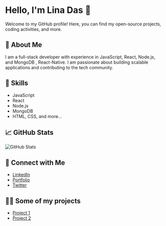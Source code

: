 # Hello, I'm Lina Das 👋

Welcome to my GitHub profile! Here, you can find my open-source projects, coding activities, and more.

## 🚀 About Me
I am a full-stack developer with experience in JavaScript, React, Node.js, and MongoDB , React-Native. I am passionate about building scalable applications and contributing to the tech community.

## 🔧 Skills
- JavaScript
- React
- Node.js
- MongoDB
- HTML, CSS, and more...

## 📈 GitHub Stats
![GitHub Stats](https://github-readme-stats.vercel.app/api?username=your-username&show_icons=true&hide_title=true&count_private=true)

## 🔗 Connect with Me
- [LinkedIn](www.linkedin.com/in/linadas1)
- [Portfolio](https://your-portfolio.com)
- [Twitter](https://twitter.com/your-username)

## 👨‍💻 Some of my projects
- [Project 1](https://github.com/your-username/project-1)
- [Project 2](https://github.com/your-username/project-2)
